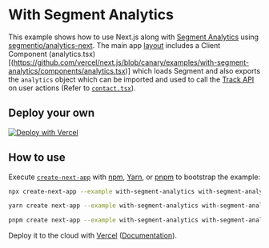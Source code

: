 # With Segment Analytics

This example shows how to use Next.js along with [Segment Analytics](https://segment.com) using [segmentio/analytics-next](https://github.com/segmentio/analytics-next). The main app [layout](https://github.com/vercel/next.js/blob/canary/examples/with-segment-analytics/app/layout.tsx) includes a Client Component (analytics.tsx)[(https://github.com/vercel/next.js/blob/canary/examples/with-segment-analytics/components/analytics.tsx)] which loads Segment and also exports the `analytics` object which can be imported and used to call the [Track API](https://segment.com/docs/connections/spec/track/) on user actions (Refer to [`contact.tsx`](https://github.com/vercel/next.js/blob/canary/examples/with-segment-analytics/app/contact/page.tsx)).

## Deploy your own

[![Deploy with Vercel](https://vercel.com/button)](https://vercel.com/new/clone?repository-url=https://github.com/vercel/next.js/tree/canary/examples/with-segment-analytics&project-name=with-segment-analytics&repository-name=with-segment-analytics)

## How to use

Execute [`create-next-app`](https://github.com/vercel/next.js/tree/canary/packages/create-next-app) with [npm](https://docs.npmjs.com/cli/init), [Yarn](https://yarnpkg.com/lang/en/docs/cli/create/), or [pnpm](https://pnpm.io) to bootstrap the example:

```bash
npx create-next-app --example with-segment-analytics with-segment-analytics-app
```

```bash
yarn create next-app --example with-segment-analytics with-segment-analytics-app
```

```bash
pnpm create next-app --example with-segment-analytics with-segment-analytics-app
```

Deploy it to the cloud with [Vercel](https://vercel.com/new?utm_source=github&utm_medium=readme&utm_campaign=next-example) ([Documentation](https://nextjs.org/docs/deployment)).
